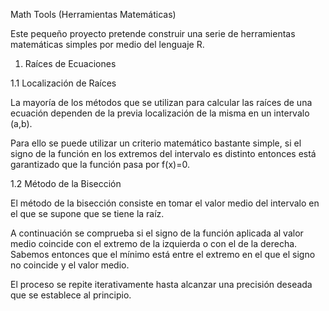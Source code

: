 Math Tools (Herramientas Matemáticas)

Este pequeño proyecto pretende construir una serie de 
herramientas matemáticas simples por medio del lenguaje
R.

1. Raíces de Ecuaciones

1.1 Localización de Raíces

La mayoría de los métodos que se utilizan para calcular 
las raíces de una ecuación dependen de la previa 
localización de la misma en un intervalo (a,b).

Para ello se puede utilizar un criterio matemático
bastante simple, si el signo de la función en los
extremos del intervalo es distinto entonces está 
garantizado que la función pasa por f(x)=0.

1.2 Método de la Bisección

El método de la bisección consiste en tomar el valor
medio del intervalo en el que se supone que se tiene
la raíz. 

A continuación se comprueba si el signo de la función
aplicada al valor medio coincide con el extremo de 
la izquierda o con el de la derecha. Sabemos entonces 
que el mínimo está entre el extremo en el que el signo
no coincide y el valor medio.

El proceso se repite iterativamente hasta alcanzar 
una precisión deseada que se establece al principio.
